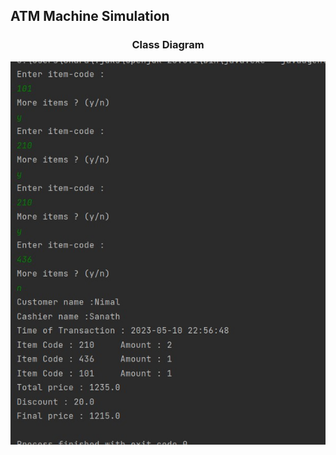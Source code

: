 

<p align="center">
<h2>ATM Machine Simulation</h2>
<h3 align="center">Class Diagram</h4>
<img src="https://github.com/Sharada001/Program-Construction/blob/dae6af1be0df7f0d477da06c09713259f9b5e727/Point_Of_Sales_Simulation/Screenshot_6.jpg">
</p>
